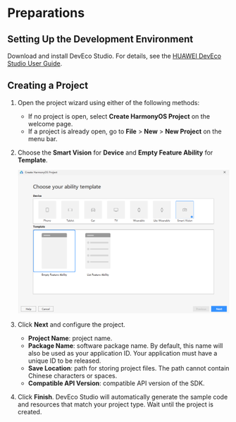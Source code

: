 # Preparations<a name="EN-US_TOPIC_0000001055087693"></a>

## Setting Up the Development Environment<a name="section1912530122716"></a>

Download and install DevEco Studio. For details, see the  [HUAWEI DevEco Studio User Guide](https://developer.harmonyos.com/en/docs/documentation/doc-guides/software_install-0000001053582415).

## Creating a Project<a name="section1456035192720"></a>

1.  Open the project wizard using either of the following methods:
    -   If no project is open, select  **Create HarmonyOS Project**  on the welcome page.
    -   If a project is already open, go to  **File**  \>  **New**  \>  **New Project**  on the menu bar.

2.  Choose the  **Smart Vision**  for  **Device**  and  **Empty Feature Ability**  for  **Template**.

    ![](figures/empty-feature-ability.png)

3.  Click  **Next**  and configure the project.
    -   **Project Name**: project name.
    -   **Package Name**: software package name. By default, this name will also be used as your application ID. Your application must have a unique ID to be released.
    -   **Save Location**: path for storing project files. The path cannot contain Chinese characters or spaces.
    -   **Compatible API Version**: compatible API version of the SDK.

4.  Click  **Finish**. DevEco Studio will automatically generate the sample code and resources that match your project type. Wait until the project is created.

